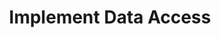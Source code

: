---
layout: default
title: Implement Data Access
has_children: true
parent: Exam 70-483
permalink: /c-sharp/implement-data-access/
nav_order: 4
---